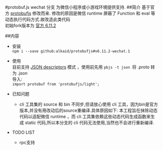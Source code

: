 
#protobuf.js wechat 分支
为微信小程序或小游戏环境提供支持.
##简介
基于官方 [protobufjs](https://github.com/protobufjs/protobuf.js) 修改而来.
修改的原因是微信 runtime 屏蔽了 Function 和 eval 等动态执行代码方式.故改造此类代码 <br/>
初始fork版本为 [官方 6.11.2](https://github.com/protobufjs/protobuf.js/tree/v6.11.2)

##内容

* 安装<br />
  `npm i --save github:alkaid/protobufjs#v6.11.2-wechat.1`

* 使用<br />
  目前支持 [JSON descriptors](https://github.com/maxim-top/protobuf.js#using-json-descriptors) 模式
  ，使用前先用 `pbjs -t json `将 .proto 转为 .json<br/>
  导入:<br/>
  `import protobuf from 'protobufjs/light';`

* 已知问题<br />
  * cli 工具集的 source 和 bin 不同步,但请放心使用 cli 工具，因为bin是官方版本,并没有用改动后的source重编译.具体原因如下:
    本工程旨在抹除动态代码以适配微信 runtime ，而 cli 工具集依赖这些动态代码生成函数来生成 static 代码,所以本分支的 cli 代码无法使用,当然也不会进行重新编译.
* TODO LIST
  * rpc支持